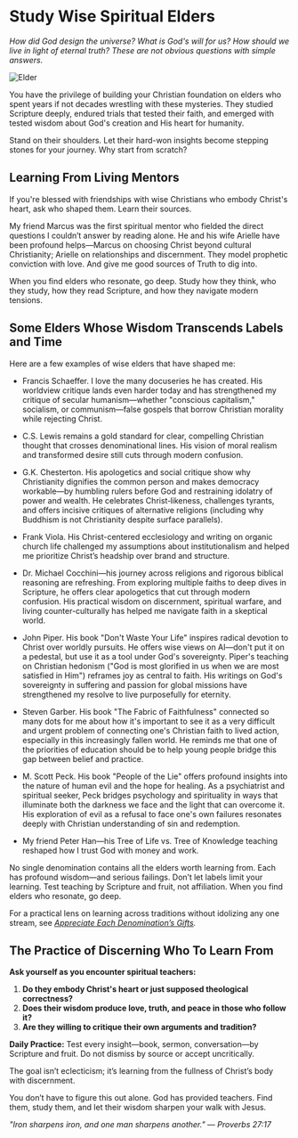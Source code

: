 # Study Wise Spiritual Elders

*How did God design the universe? What is God's will for us? How should we live in light of eternal truth? These are not obvious questions with simple answers.*

![Elder](../artworks/elder.png)

You have the privilege of building your Christian foundation on elders who spent years if not decades wrestling with these mysteries. They studied Scripture deeply, endured trials that tested their faith, and emerged with tested wisdom about God's creation and His heart for humanity.

Stand on their shoulders. Let their hard-won insights become stepping stones for your journey. Why start from scratch?

## Learning From Living Mentors

If you're blessed with friendships with wise Christians who embody Christ's heart, ask who shaped them. Learn their sources.

My friend Marcus was the first spiritual mentor who fielded the direct questions I couldn’t answer by reading alone. He and his wife Arielle have been profound helps—Marcus on choosing Christ beyond cultural Christianity; Arielle on relationships and discernment. They model prophetic conviction with love. And give me good sources of Truth to dig into.

When you find elders who resonate, go deep. Study how they think, who they study, how they read Scripture, and how they navigate modern tensions.

## Some Elders Whose Wisdom Transcends Labels and Time

Here are a few examples of wise elders that have shaped me:

- Francis Schaeffer. I love the many docuseries he has created. His worldview critique lands even harder today and has strengthened my critique of secular humanism—whether "conscious capitalism," socialism, or communism—false gospels that borrow Christian morality while rejecting Christ.

- C.S. Lewis remains a gold standard for clear, compelling Christian thought that crosses denominational lines. His vision of moral realism and transformed desire still cuts through modern confusion.

- G.K. Chesterton. His apologetics and social critique show why Christianity dignifies the common person and makes democracy workable—by humbling rulers before God and restraining idolatry of power and wealth. He celebrates Christ‑likeness, challenges tyrants, and offers incisive critiques of alternative religions (including why Buddhism is not Christianity despite surface parallels).

- Frank Viola. His Christ-centered ecclesiology and writing on organic church life challenged my assumptions about institutionalism and helped me prioritize Christ’s headship over brand and structure.

- Dr. Michael Cocchini—his journey across religions and rigorous biblical reasoning are refreshing. From exploring multiple faiths to deep dives in Scripture, he offers clear apologetics that cut through modern confusion. His practical wisdom on discernment, spiritual warfare, and living counter-culturally has helped me navigate faith in a skeptical world.

- John Piper. His book "Don't Waste Your Life" inspires radical devotion to Christ over worldly pursuits. He offers wise views on AI—don't put it on a pedestal, but use it as a tool under God's sovereignty. Piper's teaching on Christian hedonism ("God is most glorified in us when we are most satisfied in Him") reframes joy as central to faith. His writings on God's sovereignty in suffering and passion for global missions have strengthened my resolve to live purposefully for eternity.

- Steven Garber. His book "The Fabric of Faithfulness" connected so many dots for me about how it's important to see it as a very difficult and urgent problem of connecting one's Christian faith to lived action, especially in this increasingly fallen world. He reminds me that one of the priorities of education should be to help young people bridge this gap between belief and practice.

- M. Scott Peck. His book "People of the Lie" offers profound insights into the nature of human evil and the hope for healing. As a psychiatrist and spiritual seeker, Peck bridges psychology and spirituality in ways that illuminate both the darkness we face and the light that can overcome it. His exploration of evil as a refusal to face one's own failures resonates deeply with Christian understanding of sin and redemption.

- My friend Peter Han—his Tree of Life vs. Tree of Knowledge teaching reshaped how I trust God with money and work.

No single denomination contains all the elders worth learning from. Each has profound wisdom—and serious failings. Don’t let labels limit your learning. Test teaching by Scripture and fruit, not affiliation. When you find elders who resonate, go deep.

For a practical lens on learning across traditions without idolizing any one stream, see *[Appreciate Each Denomination’s Gifts](appreciate-each-denominations-gifts.md).*

## The Practice of Discerning Who To Learn From

**Ask yourself as you encounter spiritual teachers:**

1. **Do they embody Christ's heart or just supposed theological correctness?**
2. **Does their wisdom produce love, truth, and peace in those who follow it?**
3. **Are they willing to critique their own arguments and tradition?**

**Daily Practice:** Test every insight—book, sermon, conversation—by Scripture and fruit. Do not dismiss by source or accept uncritically.

The goal isn’t eclecticism; it’s learning from the fullness of Christ’s body with discernment.

You don’t have to figure this out alone. God has provided teachers. Find them, study them, and let their wisdom sharpen your walk with Jesus.

*"Iron sharpens iron, and one man sharpens another." — Proverbs 27:17*
